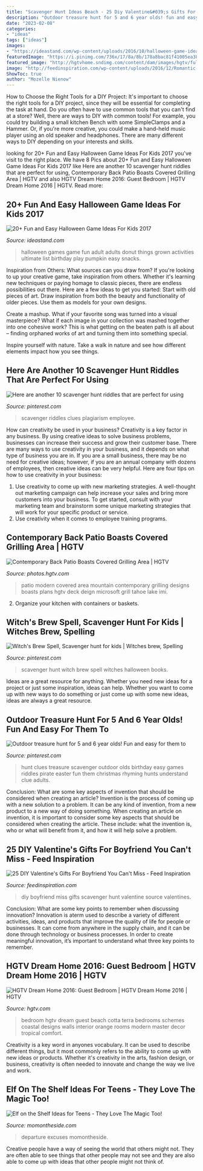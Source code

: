 ```yaml
---
title: "Scavenger Hunt Ideas Beach - 25 Diy Valentine&#039;s Gifts For Boyfriend You Can&#039;t Miss"
description: "Outdoor treasure hunt for 5 and 6 year olds! fun and easy for them to"
date: "2023-02-08"
categories:
- "ideas"
tags: ["ideas"]
images:
- "https://ideastand.com/wp-content/uploads/2016/10/halloween-game-ideas-for-kids/3-halloween-game-ideas-for-kids.jpg"
featuredImage: "https://i.pinimg.com/736x/17/8a/8b/178a8bac81f41005ea38742a2c29698a--scavenger-hunt-for-kids-scavenger-hunts.jpg"
featured_image: "http://hgtvhome.sndimg.com/content/dam/images/hgtv/fullset/2015/11/11/3/dh2016_guest_bedroom-pillows-bedding-desk-lamp_h.jpg.rend.hgtvcom.616.462.jpeg"
image: "http://feedinspiration.com/wp-content/uploads/2016/12/Romantic-Scavenger-Hunt.jpg"
ShowToc: true
author: "Mozelle Nienow"
---
```



How to Choose the Right Tools for a DIY Project: It's important to choose the right tools for a DIY project, since they will be essential for completing the task at hand.
Do you often have to use common tools that you can't find at a store? Well, there are ways to DIY with common tools! For example, you could try building a small kitchen Bench with some SimpleClamps and a Hammer. Or, if you're more creative, you could make a hand-held music player using an old speaker and headphones. There are many different ways to DIY depending on your interests and skills.

	

		
looking for 20+ Fun and Easy Halloween Game Ideas For Kids 2017 you've visit to the right place. We have 8 Pics about 20+ Fun and Easy Halloween Game Ideas For Kids 2017 like Here are another 10 scavenger hunt riddles that are perfect for using, Contemporary Back Patio Boasts Covered Grilling Area | HGTV and also HGTV Dream Home 2016: Guest Bedroom | HGTV Dream Home 2016 | HGTV. Read more:
		
    
## 20+ Fun And Easy Halloween Game Ideas For Kids 2017

<img loading=lazy src="https://ideastand.com/wp-content/uploads/2016/10/halloween-game-ideas-for-kids/3-halloween-game-ideas-for-kids.jpg" onerror="this.onerror=null;this.src='https://tse4.mm.bing.net/th?id=OIP.iTUVz5gTLng4G08QKj4LIwAAAA&amp;pid=15.1';" alt="20+ Fun and Easy Halloween Game Ideas For Kids 2017">

_Source: ideastand.com_

>halloween games game fun adult adults donut things grown activities ultimate list birthday play pumpkin easy snacks. 

	

Inspiration from Others: What sources can you draw from?
If you're looking to up your creative game, take inspiration from others. Whether it's learning new techniques or paying homage to classic pieces, there are endless possibilities out there. Here are a few ideas to get you started: 
Start with old pieces of art. Draw inspiration from both the beauty and functionality of older pieces. Use them as models for your own designs. 

Create a mashup. What if your favorite song was turned into a visual masterpiece? What if each image in your collection was mashed together into one cohesive work? This is what getting on the beaten path is all about – finding orphaned works of art and turning them into something special. 

Inspire yourself with nature. Take a walk in nature and see how different elements impact how you see things.

    
## Here Are Another 10 Scavenger Hunt Riddles That Are Perfect For Using

<img loading=lazy src="https://i.pinimg.com/736x/cb/4f/ba/cb4fbac65586d35b7408a66286356824.jpg" onerror="this.onerror=null;this.src='https://tse3.mm.bing.net/th?id=OIP.E6hI1oWRY2BtmIAhY2_kfAHaHa&amp;pid=15.1';" alt="Here are another 10 scavenger hunt riddles that are perfect for using">

_Source: pinterest.com_

>scavenger riddles clues plagiarism employee. 

	

How can creativity be used in your business?
Creativity is a key factor in any business. By using creative ideas to solve business problems, businesses can increase their success and grow their customer base. There are many ways to use creativity in your business, and it depends on what type of business you are in. If you are a small business, there may be no need for creative ideas; however, if you are an annual company with dozens of employees, then creative ideas can be very helpful. Here are four tips on how to use creativity in your business: 
1) Use creativity to come up with new marketing strategies. A well-thought out marketing campaign can help increase your sales and bring more customers into your business. To get started, consult with your marketing team and brainstorm some unique marketing strategies that will work for your specific product or service. 
2) Use creativity when it comes to employee training programs.

    
## Contemporary Back Patio Boasts Covered Grilling Area | HGTV

<img loading=lazy src="https://hgtvhome.sndimg.com/content/dam/images/hgtv/fullset/2015/4/14/2/Anita-Lang_Andrews_2.jpg.rend.hgtvcom.616.862.suffix/1429031078150.jpeg" onerror="this.onerror=null;this.src='https://tse2.mm.bing.net/th?id=OIP.HlRmqPrSOYtqxVSr6d8x0AHaKX&amp;pid=15.1';" alt="Contemporary Back Patio Boasts Covered Grilling Area | HGTV">

_Source: photos.hgtv.com_

>patio modern covered area mountain contemporary grilling designs boasts plans hgtv deck deign microsoft grill tahoe lake imi. 

	

2. Organize your kitchen with containers or baskets.

    
## Witch&#039;s Brew Spell, Scavenger Hunt For Kids | Witches Brew, Spelling

<img loading=lazy src="https://i.pinimg.com/736x/17/8a/8b/178a8bac81f41005ea38742a2c29698a--scavenger-hunt-for-kids-scavenger-hunts.jpg" onerror="this.onerror=null;this.src='https://tse3.mm.bing.net/th?id=OIP.ep99WyUgrhupnsBErc_69AHaKj&amp;pid=15.1';" alt="Witch&#039;s Brew Spell, Scavenger hunt for kids | Witches brew, Spelling">

_Source: pinterest.com_

>scavenger hunt witch brew spell witches halloween books. 

	

Ideas are a great resource for anything. Whether you need new ideas for a project or just some inspiration, ideas can help. Whether you want to come up with new ways to do something or just come up with some new ideas, ideas are always a great resource.

    
## Outdoor Treasure Hunt For 5 And 6 Year Olds! Fun And Easy For Them To

<img loading=lazy src="https://i.pinimg.com/736x/a4/ee/89/a4ee898d73216b7b0ed20fb5adae1247--scavenger-hunt-clues-outdoor-outdoor-treasure-hunt-clues.jpg?b=t" onerror="this.onerror=null;this.src='https://tse2.mm.bing.net/th?id=OIP.LwRavG7IiJEstjOZ6Ex2MwHaMy&amp;pid=15.1';" alt="Outdoor treasure hunt for 5 and 6 year olds! Fun and easy for them to">

_Source: pinterest.com_

>hunt clues treasure scavenger outdoor olds birthday easy games riddles pirate easter fun them christmas rhyming hunts understand clue adults. 

	

Conclusion: What are some key aspects of invention that should be considered when creating an article?
Invention is the process of coming up with a new solution to a problem. It can be any kind of invention, from a new product to a new way of doing something. When creating an article on invention, it is important to consider some key aspects that should be considered when creating the article. These include: what the invention is, who or what will benefit from it, and how it will help solve a problem.

    
## 25 DIY Valentine&#039;s Gifts For Boyfriend You Can&#039;t Miss - Feed Inspiration

<img loading=lazy src="http://feedinspiration.com/wp-content/uploads/2016/12/Romantic-Scavenger-Hunt.jpg" onerror="this.onerror=null;this.src='https://tse2.mm.bing.net/th?id=OIP.Z7lhdBllj_AcvRmVQ24XyQHaLc&amp;pid=15.1';" alt="25 DIY Valentine&#039;s Gifts For Boyfriend You Can&#039;t Miss - Feed Inspiration">

_Source: feedinspiration.com_

>diy boyfriend miss gifts scavenger hunt valentine source valentines. 

	

Conclusion: What are some key points to remember when discussing innovation?
Innovation is aterm used to describe a variety of different activities, ideas, and products that improve the quality of life for people or businesses. It can come from anywhere in the supply chain, and it can be done through technology or business processes. In order to create meaningful innovation, it’s important to understand what three key points to remember.

    
## HGTV Dream Home 2016: Guest Bedroom | HGTV Dream Home 2016 | HGTV

<img loading=lazy src="http://hgtvhome.sndimg.com/content/dam/images/hgtv/fullset/2015/11/11/3/dh2016_guest_bedroom-pillows-bedding-desk-lamp_h.jpg.rend.hgtvcom.616.462.jpeg" onerror="this.onerror=null;this.src='https://tse3.mm.bing.net/th?id=OIP.CFeuzON9WvzdH5ym8njIoAHaFj&amp;pid=15.1';" alt="HGTV Dream Home 2016: Guest Bedroom | HGTV Dream Home 2016 | HGTV">

_Source: hgtv.com_

>bedroom hgtv dream guest beach cotta terra bedrooms schemes coastal designs walls interior orange rooms modern master decor tropical comfort. 

	

Creativity is a key word in anyones vocabulary. It can be used to describe different things, but it most commonly refers to the ability to come up with new ideas or products. Whether it's creativity in the arts, fashion design, or business, creativity is often needed to innovate and change the way we live and work.

    
## Elf On The Shelf Ideas For Teens - They Love The Magic Too!

<img loading=lazy src="https://momontheside.com/wp-content/uploads/2019/12/elf-on-the-shelf-departure-638x1024.jpg" onerror="this.onerror=null;this.src='https://tse4.mm.bing.net/th?id=OIP.rQTRJytzOp9wYkEI9wGMxAHaL4&amp;pid=15.1';" alt="Elf on the Shelf Ideas for Teens - They Love The Magic Too!">

_Source: momontheside.com_

>departure excuses momontheside. 

	

Creative people have a way of seeing the world that others might not. They are often able to see things that other people may not see and they are also able to come up with ideas that other people might not think of.

